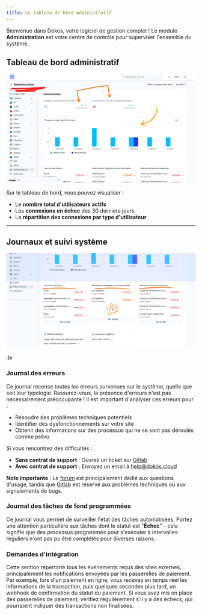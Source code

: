 ```yaml
---
title: Le tableau de bord Administratif
---
```


Bienvenue dans Dokos, votre logiciel de gestion complet ! Le module **Administration** est votre centre de contrôle pour superviser l'ensemble du système.

## **Tableau de bord administratif**

![tableau\_de\_bord\_administratif](/generalites_dokos/administrer_son_site/module_administration_tableau_de_bord.png)

Sur le tableau de bord, vous pouvez visualiser :

- Le **nombre total d'utilisateurs actifs**
- Les **connexions en échec** des 30 derniers jours
- La **répartition des connexions par type d'utilisateur**

---

## **Journaux et suivi système**

![administration\_les\_journaux](/generalites_dokos/administrer_son_site/administration_les_journaux.png)

:br

### **Journal des erreurs**

Ce journal recense toutes les erreurs survenues sur le système, quelle que soit leur typologie. Rassurez-vous, la présence d'erreurs n'est pas nécessairement préoccupante ! Il est important d'analyser ces erreurs pour :

- Résoudre des problèmes techniques potentiels
- Identifier des dysfonctionnements sur votre site
- Obtenir des informations sur des processus qui ne se sont pas déroulés comme prévu

Si vous rencontrez des difficultés :

- **Sans contrat de support** : Ouvrez un ticket sur [Gitlab](https://gitlab.com/groups/dokos/-/issues)
- **Avec contrat de support** : Envoyez un email à <help@dokos.cloud>

**Note importante** : Le [forum](https://community.dokos.io/) est principalement dédié aux questions d'usage, tandis que [Gitlab](https://gitlab.com/groups/dokos/-/issues) est réservé aux problèmes techniques ou aux signalements de bugs.

### **Journal des tâches de fond programmées**

Ce journal vous permet de surveiller l'état des tâches automatisées. Portez une attention particulière aux tâches dont le statut est "**Échec**" - cela signifie que des processus programmés pour s'exécuter à intervalles réguliers n'ont pas pu être complétés pour diverses raisons.

### **Demandes d'intégration**

Cette section répertorie tous les événements reçus des sites externes, principalement les notifications envoyées par les passerelles de paiement. Par exemple, lors d'un paiement en ligne, vous recevez en temps réel les informations de la transaction, puis quelques secondes plus tard, un webhook de confirmation du statut du paiement. Si vous avez mis en place des passerelles de paiement, vérifiez régulièrement s'il y a des échecs, qui pourraient indiquer des transactions non finalisées.
